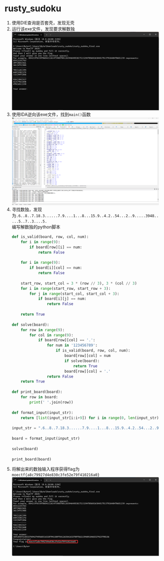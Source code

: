 # rusty_sudoku
1. 使用DIE查询是否套壳，发现无壳
2. 运行该exe文件，发现要求解数独
    ![01](./picture/01.png)
3. 使用IDA逆向该exe文件，找到`main()`函数  
    ![02](./picture/02.png)
4. 寻找数独，发现为`.6..8..7.18.3......7.9....1...8...15.9..4.2..54...2..9.....3948.....5..7..3....5.`<br>
   编写解数独的python脚本
    ```py
    def is_valid(board, row, col, num):
        for i in range(9):
            if board[row][i] == num:
                return False
        
        for i in range(9):
            if board[i][col] == num:
                return False
        
        start_row, start_col = 3 * (row // 3), 3 * (col // 3)
        for i in range(start_row, start_row + 3):
            for j in range(start_col, start_col + 3):
                if board[i][j] == num:
                    return False
        
        return True

    def solve(board):
        for row in range(9):
            for col in range(9):
                if board[row][col] == '.':  
                    for num in '123456789':  
                        if is_valid(board, row, col, num):
                            board[row][col] = num
                            if solve(board): 
                                return True
                            board[row][col] = '.' 
                    return False  
        return True  

    def print_board(board):
        for row in board:
            print(' '.join(row))

    def format_input(input_str):
        return [list(input_str[i:i+9]) for i in range(0, len(input_str), 9)]

    input_str = ".6..8..7.18.3......7.9....1...8...15.9..4.2..54...2..9.....3948.....5..7..3....5."

    board = format_input(input_str)

    solve(board)

    print_board(board)
    ```
5. 将解出来的数独输入程序获得flag为`moectf{a8c79927d4e830c3fe52e79f410216a0}`
   ![03](./picture/03.png)